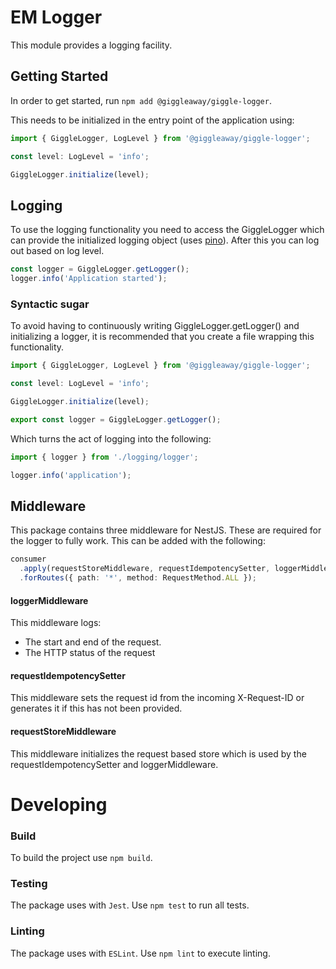 # EM Logger

This module provides a logging facility.

## Getting Started

In order to get started, run `npm add @giggleaway/giggle-logger`.

This needs to be initialized in the entry point of the application using:

```typescript
import { GiggleLogger, LogLevel } from '@giggleaway/giggle-logger';

const level: LogLevel = 'info';

GiggleLogger.initialize(level);
```

## Logging

To use the logging functionality you need to access the GiggleLogger which can provide the initialized logging object (uses [pino](https://www.npmjs.com/package/pino)). After this you can log out based on log level.

```typescript
const logger = GiggleLogger.getLogger();
logger.info('Application started');
```

### Syntactic sugar

To avoid having to continuously writing GiggleLogger.getLogger() and initializing a logger, it is recommended that you create a file wrapping this functionality.

```typescript
import { GiggleLogger, LogLevel } from '@giggleaway/giggle-logger';

const level: LogLevel = 'info';

GiggleLogger.initialize(level);

export const logger = GiggleLogger.getLogger();
```

Which turns the act of logging into the following:

```typescript
import { logger } from './logging/logger';

logger.info('application');
```

## Middleware

This package contains three middleware for NestJS. These are required for the logger to fully work. This can be added with the following:

```typescript
consumer
  .apply(requestStoreMiddleware, requestIdempotencySetter, loggerMiddleware)
  .forRoutes({ path: '*', method: RequestMethod.ALL });
```

#### loggerMiddleware

This middleware logs:

- The start and end of the request.
- The HTTP status of the request

#### requestIdempotencySetter

This middleware sets the request id from the incoming X-Request-ID or generates it if this has not been provided.

#### requestStoreMiddleware

This middleware initializes the request based store which is used by the requestIdempotencySetter and loggerMiddleware.

# Developing

### Build

To build the project use `npm build`.

### Testing

The package uses with `Jest`. Use `npm test` to run all tests.

### Linting

The package uses with `ESLint`. Use `npm lint` to execute linting.
